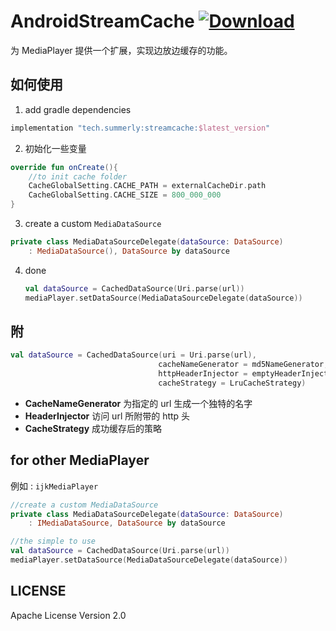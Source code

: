 # AndroidStreamCache [![Download](https://api.bintray.com/packages/summerly/maven/streamcache/images/download.svg)](https://bintray.com/summerly/maven/streamcache/_latestVersion)

为 MediaPlayer 提供一个扩展，实现边放边缓存的功能。

## 如何使用

1. add gradle dependencies

```groovy
implementation "tech.summerly:streamcache:$latest_version"
```

2. 初始化一些变量

```kotlin
override fun onCreate(){
    //to init cache folder
    CacheGlobalSetting.CACHE_PATH = externalCacheDir.path
    CacheGlobalSetting.CACHE_SIZE = 800_000_000
}
```

3. create a custom `MediaDataSource`

```kotlin
private class MediaDataSourceDelegate(dataSource: DataSource)
    : MediaDataSource(), DataSource by dataSource
```

4. done
   ```kotlin
   val dataSource = CachedDataSource(Uri.parse(url))
   mediaPlayer.setDataSource(MediaDataSourceDelegate(dataSource))
   ```

## 附

```kotlin
val dataSource = CachedDataSource(uri = Uri.parse(url),
                                 cacheNameGenerator = md5NameGenerator,
                                 httpHeaderInjector = emptyHeaderInjector,
                                 cacheStrategy = LruCacheStrategy)
```

* **CacheNameGenerator** 为指定的 url 生成一个独特的名字
* **HeaderInjector** 访问 url 所附带的 http 头 
* **CacheStrategy** 成功缓存后的策略

## for other MediaPlayer 

例如 : `ijkMediaPlayer`

```kotlin
//create a custom MediaDataSource
private class MediaDataSourceDelegate(dataSource: DataSource)
    : IMediaDataSource, DataSource by dataSource

//the simple to use
val dataSource = CachedDataSource(Uri.parse(url))
mediaPlayer.setDataSource(MediaDataSourceDelegate(dataSource))
```

## LICENSE
Apache License Version 2.0
